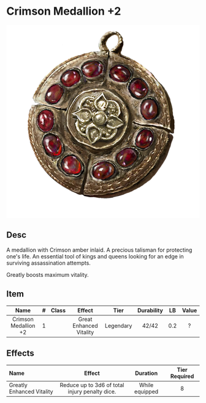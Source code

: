 # Crimson Medallion +2

![Copyrighted Image](CrimsonMedallion+2.png)

## Desc

A medallion with Crimson amber inlaid. A precious talisman for protecting one's life. An essential tool of kings and queens looking for an edge in surviving assassination attempts.

Greatly boosts maximum vitality.

## Item

|         Name         | # | Class |         Effect         |   Tier   | Durability | LB | Value |
| :------------------: | :-: | :---: | :---------------------: | :-------: | :--------: | :-: | :---: |
| Crimson Medallion +2 | 1 |      | Great Enhanced Vitality | Legendary |   42/42   | 0.2 |   ?   |

## Effects

| Name                      |                     Effect                     |    Duration    | Tier Required |
| :------------------------ | :--------------------------------------------: | :------------: | :-----------: |
| Greatly Enhanced Vitality | Reduce up to 3d6 of total injury penalty dice. | While equipped |       8       |
